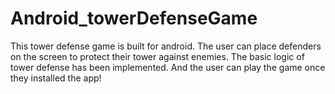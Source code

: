 # Android_towerDefenseGame
This tower defense game is built for android. The user can place defenders on the screen to protect their tower against enemies. The basic logic of tower defense has been implemented. And the user can play the game once they installed the app!
